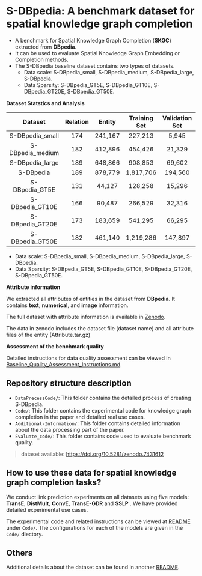 # S-DBpedia: A benchmark dataset for spatial knowledge graph completion



- A benchmark for Spatial Knowledge Graph Completion (**SKGC**) extracted from **DBpedia**.
- It can be used to evaluate Spatial Knowledge Graph Embedding or Completion methods.
- The S-DBpedia baseline dataset contains two types of datasets. 
  - Data scale: S-DBpedia_small, S-DBpedia_medium, S-DBpedia_large, S-DBpedia.
  - Data Sparsity: S-DBpedia_GT5E, S-DBpedia_GT10E, S-DBpedia_GT20E, S-DBpedia_GT50E.

**Dataset Statstics and Analysis**

|     Dataset      | Relation | Entity  | Training Set | Validation Set | Test Set |
| :--------------: | :------: | :-----: | :----------: | :------------: | :------: |
| S-DBpedia_small  |   174    | 241,167 |   227,213    |     5,945      |  5,976   |
| S-DBpedia_medium |   182    | 412,896 |   454,426    |     21,329     |  21,149  |
| S-DBpedia_large  |   189    | 648,866 |   908,853    |     69,602     |  69,096  |
|    S-DBpedia     |   189    | 878,779 |  1,817,706   |    194,560     | 194,869  |
|  S-DBpedia_GT5E  |   131    | 44,127  |   128,258    |     15,296     |  15,268  |
| S-DBpedia_GT10E  |   166    | 90,487  |   266,529    |     32,316     |  32,301  |
| S-DBpedia_GT20E  |   173    | 183,659 |   541,295    |     66,295     |  66,283  |
| S-DBpedia_GT50E  |   182    | 461,140 |  1,219,286   |    147,897     | 148,128  |

- Data scale: S-DBpedia_small, S-DBpedia_medium, S-DBpedia_large, S-DBpedia.
- Data Sparsity: S-DBpedia_GT5E, S-DBpedia_GT10E, S-DBpedia_GT20E, S-DBpedia_GT50E.



**Attribute information**

We extracted all attributes of entities in the dataset from **DBpedia**. It contains **text**, **numerical**, and **image** information.

The full dataset with attribute information is available in [Zenodo](https://doi.org/10.5281/zenodo.7431612).

The data in zenodo includes the dataset file (dataset name) and all attribute files of the entity (Attribute.tar.gz)


**Assessment of the benchmark quality**

Detailed instructions for data quality assessment can be viewed in [Baseline_Quality_Assessment_Instructions.md](./Baseline_Quality_Assessment_Instructions.md).


## Repository structure description
- `DataPrecessCode/`: This folder contains the detailed process of creating S-DBpedia.
- `Code/`: This folder contains the experimental code for knowledge graph completion in the paper and detailed real use cases.
- `Additional-Information/`: This folder contains detailed information about the data processing part of the paper.
- `Evaluate_code/`: This folder contains code used to evaluate benchmark quality.

> dataset available: https://doi.org/10.5281/zenodo.7431612


## How to use these data for spatial knowledge graph completion tasks?

We conduct link prediction experiments on all datasets using five models: **TransE**, **DistMult**, **ConvE**, **TransE-GDR** and **SSLP** . We have provided detailed experimental use cases. 

The experimental code and related instructions can be viewed at [README](./Code/README.md) under `Code/`. The configurations for each of the models are given in the `Code/` diectory.


## Others

Additional details about the dataset can be found in another [README](./Additional-Information/README.md).
